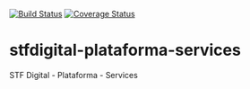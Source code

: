 [![Build Status](https://travis-ci.org/supremotribunalfederal/stfdigital-plataforma-services.svg?branch=master)](https://travis-ci.org/supremotribunalfederal/stfdigital-plataforma-services)
[![Coverage Status](https://coveralls.io/repos/github/supremotribunalfederal/stfdigital-plataforma-services/badge.svg?branch=master)](https://coveralls.io/github/supremotribunalfederal/stfdigital-plataforma-services?branch=master)

# stfdigital-plataforma-services
STF Digital - Plataforma - Services
